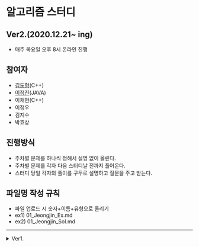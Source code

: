 # 알고리즘 스터디

## Ver2.(2020.12.21~ ing)
-  매주 목요일 오후 8시 온라인 진행
## 참여자
- [김도형](https://github.com/DooooH)(C++)
- [이정진](https://github.com/JIN-096)(JAVA)
- 이채현(C++)
- 이정우
- 김지수
- 박효상

## 진행방식
- 주차별 문제를 하나씩 정해서 설명 없이 올린다.
- 주차별 문제를 각자 다음 스터디날 전까지 풀어온다.
- 스터디 당일 각자의 풀이를 구두로 설명하고 질문을 주고 받는다.

## 파일명 작성 규칙
- 파일 업로드 시 숫자+이름+유형으로 올리기
- ex1) 01_Jeongjin_Ex.md
- ex2) 01_Jeongjin_Sol.md
---

<details>
<summary>Ver1.</summary>
 
## Ver1.
- 매주 목요일 오후 2시
- 시험기간을 제외하고 주 1회
## 참여자
- [권민철](https://github.com/ventania1680/)(JAVA)
- [김도형](https://github.com/DooooH)(C++)
- [이정진](https://github.com/JIN-096)(JAVA)
- 이채현(C++)

## 주차별 내용
1. Dynamic Programming (20.09.10)
2. DFS (20.09.17)
3. String
4. BFS
5. Dijkstra
6. Bellman-Ford


## 진행방식
- 주제별 문제를 하나씩 찾아서 레포에 업로드한다. 
- 주차별 문제를 각자 다음 스터디날 전까지 풀어온다.
- 각자 주제에 관한 요약본을 정리하여 레포에 업로드한다. 
- 스터디 당일 각자의 풀이를 구두로 설명하고 질문을 주고 받는다.

## 과제 미수행 벌금
과제를 하지 않은 자에겐 벌금 뿐이다.

## 파일명 작성 규칙
- 파일 업로드 시, 파일 뒤에 이름을 이니셜로 붙일 것
- ex) DP_01_kdh.java
---
</details>
